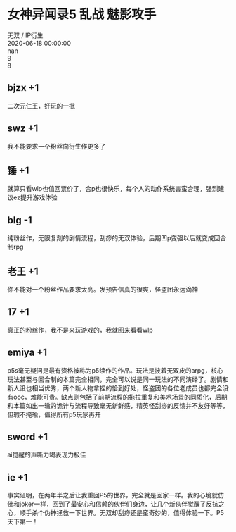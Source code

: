 



# 女神异闻录5 乱战 魅影攻手
  
无双  / IP衍生  
2020-06-18 00:00:00  
nan  
9  
8
## bjzx +1


二次元仁王，好玩的一批
## swz +1


我不能要求一个粉丝向衍生作更多了
## 锤 +1


就算只看wlp也值回票价了，合p也很快乐，每个人的动作系统害蛮合理，强烈建议ez提升游戏体验
## blg -1


纯粉丝作，无限复刻的剧情流程，刮痧的无双体验，后期凹p变强以后就变成回合制rpg
## 老王 +1


你不能对一个粉丝作品要求太高。发预告信真的很爽，怪盗团永远滴神
## 17 +1


真正的粉丝作，我不是来玩游戏的，我就回来看看wlp
## emiya +1


p5s毫无疑问是最有资格被称为p5续作的作品。玩法是披着无双皮的arpg，核心玩法甚至与回合制的本篇完全相同，完全可以说是同一玩法的不同演绎了。剧情和新人设也相当优秀，两个新人物拿捏的恰到好处，怪盗团的各位老成员也都完全没有ooc，难能可贵。缺点则包括了前期流程的拖拉重复和美术场景的同质化，后期和本篇如出一辙的诡计与流程导致毫无新鲜感，精英怪刮痧的反馈并不友好等等，但瑕不掩瑜，值得所有p5玩家再开
## sword +1


ai觉醒的声嘶力竭表现力极佳
## ie +1


事实证明，在两年半之后让我重回P5的世界，完全就是回家一样。我的心境就仿佛和joker一样，回到了最安心和信赖的伙伴们身边，让几个新伙伴觉醒了反抗之心，顺手杀个伪神拯救一下世界。无双却刮痧还是蛮奇妙的，值得体验一下。P5天下第一！